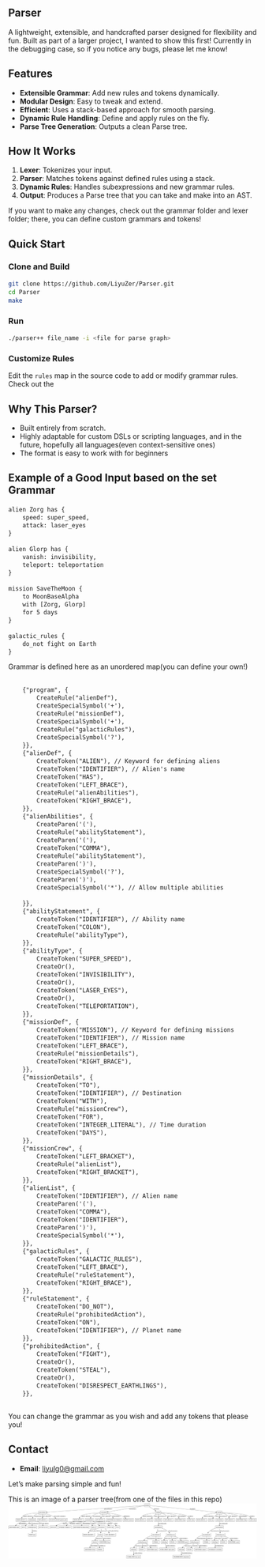 ## Parser

A lightweight, extensible, and handcrafted parser designed for flexibility and fun. Built as part of a larger project, I wanted to show this first!
Currently in the debugging case, so if you notice any bugs, please let me know! 

## Features

- **Extensible Grammar**: Add new rules and tokens dynamically.
- **Modular Design**: Easy to tweak and extend.
- **Efficient**: Uses a stack-based approach for smooth parsing.
- **Dynamic Rule Handling**: Define and apply rules on the fly.
- **Parse Tree Generation**: Outputs a clean Parse tree.

## How It Works

1. **Lexer**: Tokenizes your input.
2. **Parser**: Matches tokens against defined rules using a stack.
3. **Dynamic Rules**: Handles subexpressions and new grammar rules.
4. **Output**: Produces a Parse tree that you can take and make into an AST.

If you want to make any changes, check out the grammar folder and lexer folder; there, you can define custom grammars and tokens!
## Quick Start

### Clone and Build

```bash
git clone https://github.com/LiyuZer/Parser.git
cd Parser
make
```

### Run

```bash
./parser++ file_name -i <file for parse graph>
```

### Customize Rules

Edit the `rules` map in the source code to add or modify grammar rules.
Check out the 

## Why This Parser?

- Built entirely from scratch.
- Highly adaptable for custom DSLs or scripting languages, and in the future, hopefully all languages(even context-sensitive ones)
- The format is easy to work with for beginners

## Example of a Good Input based on the set Grammar
```
alien Zorg has {
    speed: super_speed,
    attack: laser_eyes
}

alien Glorp has {
    vanish: invisibility,
    teleport: teleportation
}

mission SaveTheMoon {
    to MoonBaseAlpha
    with [Zorg, Glorp]
    for 5 days
}

galactic_rules {
    do_not fight on Earth
}
```

Grammar is defined here as an unordered map(you can define your own!)
```

    {"program", {
        CreateRule("alienDef"),
        CreateSpecialSymbol('+'),
        CreateRule("missionDef"),
        CreateSpecialSymbol('+'),
        CreateRule("galacticRules"),
        CreateSpecialSymbol('?'),
    }},
    {"alienDef", {
        CreateToken("ALIEN"), // Keyword for defining aliens
        CreateToken("IDENTIFIER"), // Alien's name
        CreateToken("HAS"),
        CreateToken("LEFT_BRACE"),
        CreateRule("alienAbilities"),
        CreateToken("RIGHT_BRACE"),
    }},
    {"alienAbilities", {
        CreateParen('('),
        CreateRule("abilityStatement"),
        CreateParen('('),
        CreateToken("COMMA"),
        CreateRule("abilityStatement"),
        CreateParen(')'),
        CreateSpecialSymbol('?'),
        CreateParen(')'),
        CreateSpecialSymbol('*'), // Allow multiple abilities

    }},
    {"abilityStatement", {
        CreateToken("IDENTIFIER"), // Ability name
        CreateToken("COLON"),
        CreateRule("abilityType"),
    }},
    {"abilityType", {
        CreateToken("SUPER_SPEED"),
        CreateOr(),
        CreateToken("INVISIBILITY"),
        CreateOr(),
        CreateToken("LASER_EYES"),
        CreateOr(),
        CreateToken("TELEPORTATION"),
    }},
    {"missionDef", {
        CreateToken("MISSION"), // Keyword for defining missions
        CreateToken("IDENTIFIER"), // Mission name
        CreateToken("LEFT_BRACE"),
        CreateRule("missionDetails"),
        CreateToken("RIGHT_BRACE"),
    }},
    {"missionDetails", {
        CreateToken("TO"),
        CreateToken("IDENTIFIER"), // Destination
        CreateToken("WITH"),
        CreateRule("missionCrew"),
        CreateToken("FOR"),
        CreateToken("INTEGER_LITERAL"), // Time duration
        CreateToken("DAYS"),
    }},
    {"missionCrew", {
        CreateToken("LEFT_BRACKET"),
        CreateRule("alienList"),
        CreateToken("RIGHT_BRACKET"),
    }},
    {"alienList", {
        CreateToken("IDENTIFIER"), // Alien name
        CreateParen('('),
        CreateToken("COMMA"),
        CreateToken("IDENTIFIER"),
        CreateParen(')'),
        CreateSpecialSymbol('*'),
    }},
    {"galacticRules", {
        CreateToken("GALACTIC_RULES"),
        CreateToken("LEFT_BRACE"),
        CreateRule("ruleStatement"),
        CreateToken("RIGHT_BRACE"),
    }},
    {"ruleStatement", {
        CreateToken("DO_NOT"),
        CreateRule("prohibitedAction"),
        CreateToken("ON"),
        CreateToken("IDENTIFIER"), // Planet name
    }},
    {"prohibitedAction", {
        CreateToken("FIGHT"),
        CreateOr(),
        CreateToken("STEAL"),
        CreateOr(),
        CreateToken("DISRESPECT_EARTHLINGS"),
    }},


```
You can change the grammar as you wish and add any tokens that please you!
## Contact

- **Email**: liyulg0@gmail.com

Let’s make parsing simple and fun!

This is an image of a parser tree(from one of the files in this repo) 
![Parse Tree!](assets/image.png)

